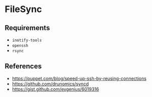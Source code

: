 # FileSync

## Requirements

- `inotify-tools`
- `openssh`
- `rsync`

## References

- https://puppet.com/blog/speed-up-ssh-by-reusing-connections
- https://github.com/drunomics/syncd
- https://gist.github.com/evgenius/6019316
